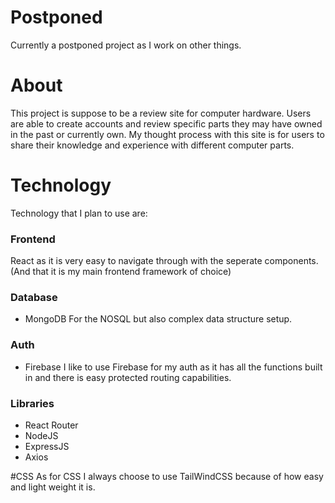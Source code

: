 # Postponed
Currently a postponed project as I work on other things.

# About
This project is suppose to be a review site for computer hardware. Users are able to create accounts and review specific parts they may have owned
in the past or currently own. My thought process with this site is for users to share their knowledge and experience with different computer parts.

# Technology
Technology that I plan to use are:

### Frontend
React as it is very easy to navigate through with the seperate components. (And that it is my main frontend framework of choice)

### Database
- MongoDB
For the NOSQL but also complex data structure setup.

### Auth
- Firebase
I like to use Firebase for my auth as it has all the functions built in and there is easy protected routing capabilities.

### Libraries
- React Router
- NodeJS
- ExpressJS
- Axios

#CSS
As for CSS I always choose to use TailWindCSS because of how easy and light weight it is.

